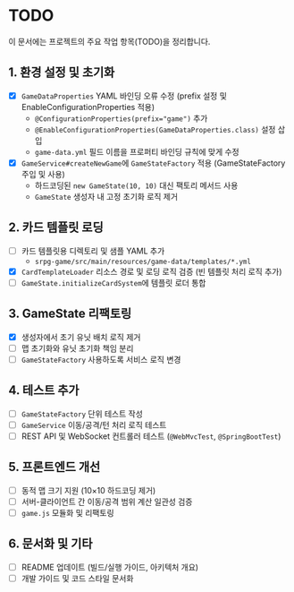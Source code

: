 # TODO

이 문서에는 프로젝트의 주요 작업 항목(TODO)을 정리합니다.

## 1. 환경 설정 및 초기화
- [x] `GameDataProperties` YAML 바인딩 오류 수정 (prefix 설정 및 EnableConfigurationProperties 적용)
  - `@ConfigurationProperties(prefix="game")` 추가
  - `@EnableConfigurationProperties(GameDataProperties.class)` 설정 삽입
  - `game-data.yml` 필드 이름을 프로퍼티 바인딩 규칙에 맞게 수정
- [x] `GameService#createNewGame`에 `GameStateFactory` 적용 (GameStateFactory 주입 및 사용)
  - 하드코딩된 `new GameState(10, 10)` 대신 팩토리 메서드 사용
  - `GameState` 생성자 내 고정 초기화 로직 제거

## 2. 카드 템플릿 로딩
- [ ] 카드 템플릿용 디렉토리 및 샘플 YAML 추가
  - `srpg-game/src/main/resources/game-data/templates/*.yml`
- [x] `CardTemplateLoader` 리소스 경로 및 로딩 로직 검증 (빈 템플릿 처리 로직 추가)
- [ ] `GameState.initializeCardSystem`에 템플릿 로더 통합

## 3. GameState 리팩토링
- [x] 생성자에서 초기 유닛 배치 로직 제거
- [ ] 맵 초기화와 유닛 초기화 책임 분리
- [ ] `GameStateFactory` 사용하도록 서비스 로직 변경

## 4. 테스트 추가
- [ ] `GameStateFactory` 단위 테스트 작성
- [ ] `GameService` 이동/공격/턴 처리 로직 테스트
- [ ] REST API 및 WebSocket 컨트롤러 테스트 (`@WebMvcTest`, `@SpringBootTest`)

## 5. 프론트엔드 개선
- [ ] 동적 맵 크기 지원 (10×10 하드코딩 제거)
- [ ] 서버-클라이언트 간 이동/공격 범위 계산 일관성 검증
- [ ] `game.js` 모듈화 및 리팩토링

## 6. 문서화 및 기타
- [ ] README 업데이트 (빌드/실행 가이드, 아키텍처 개요)
- [ ] 개발 가이드 및 코드 스타일 문서화